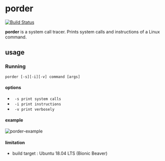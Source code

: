 # porder

[![Build Status](https://travis-ci.com/cydry3/porder.svg?branch=master)](https://travis-ci.com/cydry3/porder)

**porder** is a system call tracer. Prints system calls and instructions of a Linux command.

## usage

### Running
`porder [-s][-i][-v] command [args]`

#### options
- ` -s print system calls`
- ` -i print instructions`
- ` -v print verbosely`

#### example
![porder-example](https://user-images.githubusercontent.com/50176101/83503611-4dac3000-a4fe-11ea-9a92-d28c4aa62e17.gif)

#### limitation
- build target : Ubuntu 18.04 LTS (Bionic Beaver)
